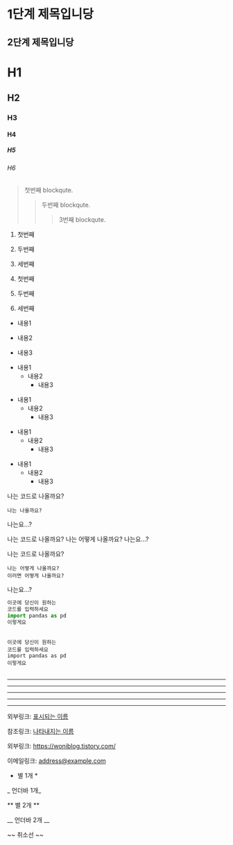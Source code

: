 1단계 제목입니당
===============

2단계 제목입니당
--------------

# H1
## H2
### H3
#### H4
##### H5
###### H6

> 첫번째 blockqute.
>    > 두번째 blockqute.
>    >    > 3번째 blockqute.

1. 첫번째
2. 두번째
3. 세번째

1. 첫번째
7. 두번째
4. 세번째

* 내용1
- 내용2
+ 내용3

* 내용1
  * 내용2
    * 내용3

+ 내용1
  + 내용2
    + 내용3

- 내용1
  - 내용2
    - 내용3

* 내용1
  - 내용2
    + 내용3

나는 코드로 나올까요?

    나는 나올까요?

나는요...?

나는 코드로 나올까요?
    나는 어떻게 나올까요?
나는요...?

나는 코드로 나올까요?

    나는 어떻게 나올까요?
    이러면 어떻게 나올까요?

나는요...?

```python
이곳에 당신이 원하는
코드를 입력하세요
import pandas as pd
이렇게요
```

<pre>
<code>
이곳에 당신이 원하는
코드를 입력하세요
import pandas as pd
이렇게요
</code>
</pre>

* * *

***

*****

- - -

---------------------------------------

외부링크: [표시되는 이름][mylink]

[mylink]: https://woniblog.tistory.com "마우스 커서 올리면 보이는 이름"


참조링크: [나타내지는 이름](https://woniblog.tistory.com, "마우스 커서 이름")


외부링크: <https://woniblog.tistory.com/>

이메일링크: <address@example.com>


* 별 1개 *

_ 언더바 1개_

** 별 2개 **

__ 언더바 2개 __

~~ 취소선 ~~


